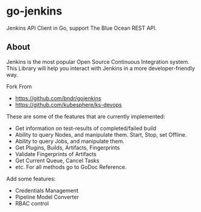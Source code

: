 # go-jenkins
Jenkins API Client in Go, support The Blue Ocean REST API.

## About

Jenkins is the most popular Open Source Continuous Integration system. This Library will help you interact with Jenkins in a more developer-friendly way.

Fork From 
* https://github.com/bndr/gojenkins
* https://github.com/kubesphere/ks-devops

These are some of the features that are currently implemented:

* Get information on test-results of completed/failed build
* Ability to query Nodes, and manipulate them. Start, Stop, set Offline.
* Ability to query Jobs, and manipulate them.
* Get Plugins, Builds, Artifacts, Fingerprints
* Validate Fingerprints of Artifacts
* Get Current Queue, Cancel Tasks
* etc. For all methods go to GoDoc Reference.

Add some features:

* Credentials Management
* Pipeline Model Converter
* RBAC control
